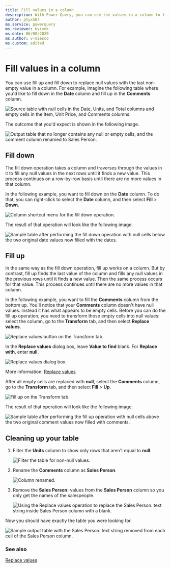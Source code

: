 ```yaml
---
title: Fill values in a column
description: With Power Query, you can use the values in a column to fill down or fill up any empty spaces in the column. This article demonstrates how to perform these transformations in Power Query.
author: ptyx507
ms.service: powerquery
ms.reviewer: kvivek
ms.date: 06/08/2020
ms.author: v-miesco
ms.custom: edited
---
```


# Fill values in a column

You can use fill up and fill down to replace null values with the last non-empty value in a column. For example, imagine the following table where you'd like to fill down in the **Date** column and fill up in the **Comments** column.

![Source table with null cells in the Date, Units, and Total columns and empty cells in the Item, Unit Price, and Comments columns.](images/me-fill-down-up-final-source.png "Source table with null and empty cells")

The outcome that you'd expect is shown in the following image.

![Output table that no longer contains any null or empty cells, and the comment column renamed to Sales Person.](images/me-fill-down-up-final-table.png "Output table that no longer contains any null or empty cells, and the comment column renamed to Sales Person")

## Fill down

The fill down operation takes a column and traverses through the values in it to fill any null values in the next rows until it finds a new value. This process continues on a row-by-row basis until there are no more values in that column.

In the following example, you want to fill down on the **Date** column. To do that, you can right-click to select the **Date** column, and then select **Fill** > **Down**.

![Column shortcut menu for the fill down operation.](images/me-fill-down-up-right-click.png "Column shortcut menu for the fill down operation")

The result of that operation will look like the following image.

![Sample table after performing the fill down operation with null cells below the two original date values now filled with the dates.](images/me-fill-down-up-date-filled-down.png "Sample table after performing the fill down operation")

## Fill up

In the same way as the fill down operation, fill up works on a column. But by contrast, fill up finds the last value of the column and fills any null values in the previous rows until it finds a new value. Then the same process occurs for that value. This process continues until there are no more values in that column.

In the following example, you want to fill the **Comments** column from the bottom up. You'll notice that your **Comments** column doesn't have null values. Instead it has what appears to be empty cells. Before you can do the fill up operation, you need to transform those empty cells into null values: select the column, go to the **Transform** tab, and then select **Replace values**.

![Replace values button on the Transform tab.](images/me-fill-down-up-replace-values.png "Replace values button on the Transform tab")

In the **Replace values** dialog box, leave **Value to find** blank. For **Replace with**, enter **null**.

![Replace values dialog box.](images/me-fill-down-up-replace-values-window.png "Replace values dialog box")

More information: [Replace values](replace-values.md)

After all empty cells are replaced with **null**, select the **Comments** column, go to the **Transform** tab, and then select **Fill** > **Up**.

![Fill up on the Transform tab.](images/me-fill-down-up-fill-up-icon.png "Fill up on the Transform tab")

The result of that operation will look like the following image.

![Sample table after performing the fill up operation with null cells above the two original comment values now filled with comments.](images/me-fill-down-up-fill-up-final.png "Sample table after performing the fill up operation")

## Cleaning up your table

1. Filter the **Units** column to show only rows that aren't equal to **null**.

   ![Filter the table for non-null values.](images/me-fill-down-up-filter-null-values.png "Filter the table for non-null values")

2. Rename the **Comments** column as **Sales Person**. 

   ![Column renamed.](images/me-fill-down-up-rename-column.png "Column renamed")

3. Remove the **Sales Person:** values from the **Sales Person** column so you only get the names of the salespeople.

   ![Using the Replace values operation to replace the Sales Person: text string inside Sales Person column with a blank.](images/me-fill-down-up-replace-sales-person.png "Using the Replace values operation to replace the Sales Person: text string inside Sales Person column with a blank")

Now you should have exactly the table you were looking for.

![Sample output table with the Sales Person: text string removed from each cell of the Sales Person column.](images/me-fill-down-up-final-table.png "Sample output table with the Sales Person: text string removed from each cell of the Sales Person column")

### See also

[Replace values](replace-values.md)
